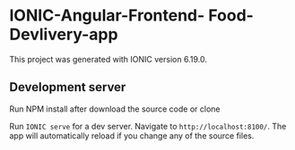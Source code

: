 # IONIC-Angular-Frontend- Food-Devlivery-app

This project was generated with IONIC version 6.19.0.

## Development server

Run NPM install after download the source code or clone

Run `IONIC serve` for a dev server. Navigate to `http://localhost:8100/`. The app will automatically reload if you change any of the source files.

